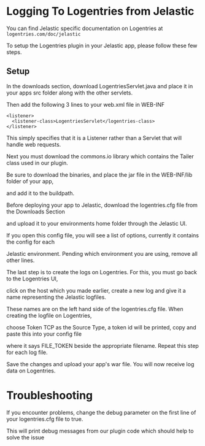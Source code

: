 Logging To Logentries from Jelastic
===================================

You can find Jelastic specific documentation on Logentries at `logentries.com/doc/jelastic`

To setup the Logentries plugin in your Jelastic app, please follow these few steps.


Setup
-----------------------------------

In the downloads section, download LogentriesServlet.java and place it in your apps src folder along with the other servlets.

Then add the following 3 lines to your web.xml file in WEB-INF

    <listener>
      <listener-class>LogentriesServlet</logentries-class>
    </listener>
  
This simply specifies that it is a Listener rather than a Servlet that will handle web requests.

Next you must download the commons.io library which contains the Tailer class used in our plugin.

Be sure to download the binaries, and place the jar file in the WEB-INF/lib folder of your app,

and add it to the buildpath.

Before deploying your app to Jelastic, download the logentries.cfg file from the Downloads Section

and upload it to your environments home folder through the Jelastic UI.

If you open this config file, you will see a list of options, currently it contains the config for each

Jelastic environment. Pending which environment you are using, remove all other lines.

The last step is to create the logs on Logentries. For this, you must go back to the Logentries UI,

click on the host which you made earlier, create a new log and give it a name representing the Jelastic logfiles.

These names are on the left hand side of the logentries.cfg file. When creating the logfile on Logentries,

choose Token TCP as the Source Type, a token id will be printed, copy and paste this into your config file

where it says FILE_TOKEN beside the appropriate filename. Repeat this step for each log file.

Save the changes and upload your app's war file. You will now receive log data on Logentries.

Troubleshooting
========================

If you encounter problems, change the debug parameter on the first line of your logentries.cfg file to true.

This will print debug messages from our plugin code which should help to solve the issue